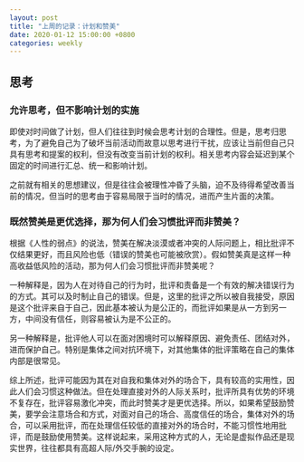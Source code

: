```yaml
---
layout: post
title: "上周的记录：计划和赞美"
date: 2020-01-12 15:00:00 +0800
categories: weekly
---
```


## 思考

### 允许思考，但不影响计划的实施

即使对时间做了计划，但人们往往到时候会思考计划的合理性。但是，思考归思考，为了避免自己为了破坏当前活动而故意以思考进行干扰，应该让当前但自己只具有思考和提案的权利，但没有改变当前计划的权利。相关思考内容会延迟到某个固定的时间进行汇总、统一和影响计划。

之前就有相关的思想建议，但是往往会被理性冲昏了头脑，迫不及待得希望改善当前的情况，但当时的思考由于容易局限于当时的情况，进而产生片面的决策。

### 既然赞美是更优选择，那为何人们会习惯批评而非赞美？

根据《人性的弱点》的说法，赞美在解决淡漠或者冲突的人际问题上，相比批评不仅结果更好，而且风险也低（错误的赞美也可能被欣赏）。假如赞美真是这样一种高收益低风险的活动，那为何人们会习惯批评而非赞美呢？

一种解释是，因为人在对待自己的行为时，批评和责备是一个有效的解决错误行为的方式。其可以及时制止自己的错误。但是，这里的批评之所以被自我接受，原因是这个批评来自于自己，因此基本被认为是公正的，而批评如果是从一方到另一方，中间没有信任，则容易被认为是不公正的。

另一种解释是，批评他人可以在面对困境时可以解释原因、避免责任、团结对外，进而保护自己。特别是集体之间对抗环境下，对其他集体的批评策略在自己的集体内部是很常见。

综上所述，批评可能因为其在对自我和集体对外的场合下，具有较高的实用性，因此人们会习惯这种做法。但在处理直接对外的人际关系时，批评所具有优势的环境不复存在，批评容易激化冲突，而此时赞美才是更优选择。所以，如果希望鼓励赞美，要学会注意场合和方式，对面对自己的场合、高度信任的场合，集体对外的场合，可以采用批评，而在处理信任较低的直接对外的场合时，不能习惯性地用批评，而是鼓励使用赞美。这样说起来，采用这种方式的人，无论是虚拟作品还是现实世界，往往都具有高超人际/外交手腕的设定。
